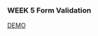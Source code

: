 ### WEEK 5 Form Validation
<a href="https://raindot.github.io/VuePractice/Week5_FormValidation/Index.html" target="_blank">DEMO</a>
